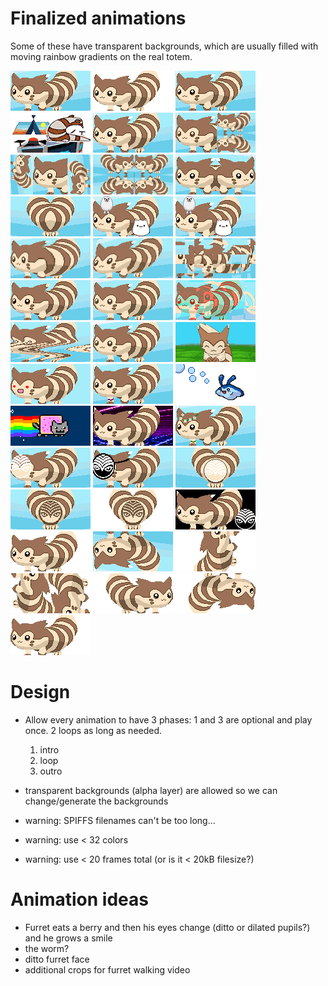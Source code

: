 # Finalized animations
Some of these have transparent backgrounds, which are usually filled with moving rainbow gradients on the real totem.

![3rd-eye-blink](finalized/3rd-eye-blink.gif)
![8bit-double](finalized/8bit-double.gif)
![8bit-transp-eyes](finalized/8bit-transp-eyes.gif)
![abgtw](finalized/abgtw.gif)
![basic-walk](finalized/basic-walk.gif)
![crop-1](finalized/crop-1.gif)
![crop-2-truncated](finalized/crop-2-truncated.gif)
![crop-3-truncated](finalized/crop-3-truncated.gif)
![crop-4](finalized/crop-4.gif)
![crop-5](finalized/crop-5.gif)
![ff-transparent](finalized/ff-transparent.gif)
![furret-friends](finalized/furret-friends.gif)
![gitchfurret-CHONK](finalized/gitchfurret-CHONK.gif)
![gitchfurret-fractally](finalized/gitchfurret-fractally.gif)
![gitchfurret-horror](finalized/gitchfurret-horror.gif)
![gitchfurret-minor](finalized/gitchfurret-minor.gif)
![gitchfurret-oface](finalized/gitchfurret-oface.gif)
![gitchfurret-printing](finalized/gitchfurret-printing.gif)
![gitchfurret-wavy](finalized/gitchfurret-wavy.gif)
![gitchfurret2](finalized/gitchfurret2.gif)
![head-bob](finalized/head-bob.gif)
![heart-eyes](finalized/heart-eyes.gif)
![kandi-walk](finalized/kandi-walk.gif)
![mantykebubbles](finalized/mantykebubbles.gif)
![nyancat](finalized/nyancat.gif)
![outrun](finalized/outrun.gif)
![rave-furret](finalized/rave-furret.gif)
![test-shambhala-5](finalized/test-shambhala-5.gif)
![test-shambhala-6](finalized/test-shambhala-6.gif)
![test-shambhala-7](finalized/test-shambhala-7.gif)
![test-shambhala-8](finalized/test-shambhala-8.gif)
![test-shambhala-9](finalized/test-shambhala-9.gif)
![test-shambhala](finalized/test-shambhala.gif)
![transparent-walk](finalized/transparent-walk.gif)
![upside-down-walk](finalized/upside-down-walk.gif)
![walkoff-vertical-solo](finalized/walkoff-vertical-solo.gif)
![walkoff-vertical-truncated](finalized/walkoff-vertical-truncated.gif)
![walkoff-walkon-right](finalized/walkoff-walkon-right.gif)
![walkoff-walkon-upsidedown](finalized/walkoff-walkon-upsidedown.gif)
![walkoff-walkon](finalized/walkoff-walkon.gif)

# Design
* Allow every animation to have 3 phases: 1 and 3 are optional and play once.  2 loops as long as needed.
  1. intro
  2. loop
  3. outro
  
* transparent backgrounds (alpha layer) are allowed so we can change/generate the backgrounds
* warning: SPIFFS filenames can't be too long...
* warning: use < 32 colors
* warning: use < 20 frames total (or is it < 20kB filesize?)

# Animation ideas

* Furret eats a berry and then his eyes change (ditto or dilated pupils?) and he grows a smile
* the worm?
* ditto furret face
* additional crops for furret walking video